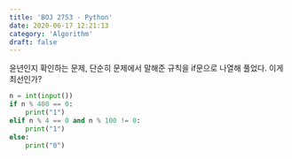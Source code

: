 ```yaml
---
title: 'BOJ 2753 - Python'
date: 2020-06-17 12:21:13
category: 'Algorithm'
draft: false
---
```

윤년인지 확인하는 문제, 단순히 문제에서 말해준 규칙을 if문으로 나열해 풀었다. 이게 최선인가?
```python
n = int(input())
if n % 400 == 0:
    print("1")
elif n % 4 == 0 and n % 100 != 0:
    print("1")
else:
    print("0")

```